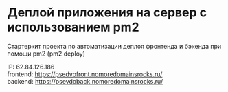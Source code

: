 # Деплой приложения на сервер с использованием pm2

Стартеркит проекта по автоматизации деплоя фронтенда и бэкенда при помощи pm2 (pm2 deploy)

IP: 62.84.126.186  
frontend: https://psedvofront.nomoredomainsrocks.ru/  
backend: https://psevdoback.nomoredomainsrocks.ru/  
